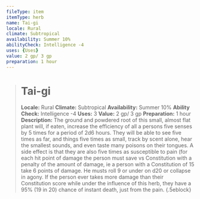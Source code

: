 ```yaml
---
fileType: item
itemType: herb
name: Tai-gi
locale: Rural
climate: Subtropical
availability: Summer 10%
abilityCheck: Intelligence -4
uses: {Uses}
value: 2 gp/ 3 gp
preparation: 1 hour
---
```

>#  Tai-gi
>
> **Locale:** Rural
> **Climate:** Subtropical
> **Availability:** Summer 10%
> **Ability Check:** Intelligence -4
> **Uses:** 3
> **Value:** 2 gp/ 3 gp
> **Preparation:** 1 hour
> **Description:** The ground and powdered root of this small, almost flat plant will, if eaten, increase the efficiency of all a persons five senses by 5 times for a period of 2d6 hours. They will be able to see five times as far, and things five times as small, track by scent alone, hear the smallest sounds, and even taste many poisons on their tongues. A side effect is that they are also five times as susceptible to pain (for each hit point of damage the person must save vs Constitution with a penalty of the amount of damage, ie a person with a Constitution of 15 take 6 points of damage. He musts roll 9 or under on d20 or collapse in agony. If the person ever takes more damage than their Constitution score while under the influence of this herb, they have a 95% (19 in 20) chance of instant death, just from the pain.
{.5eblock}

